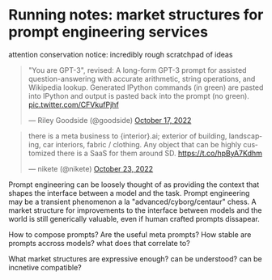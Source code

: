 # Running notes: market structures for prompt engineering services

attention conservation notice: incredibly rough scratchpad of ideas

<blockquote class="twitter-tweet"><p lang="en" dir="ltr">&quot;You are GPT-3&quot;, revised: A long-form GPT-3 prompt for assisted question-answering with accurate arithmetic, string operations, and Wikipedia lookup. Generated IPython commands (in green) are pasted into IPython and output is pasted back into the prompt (no green). <a href="https://t.co/CFVkufPjhf">pic.twitter.com/CFVkufPjhf</a></p>&mdash; Riley Goodside (@goodside) <a href="https://twitter.com/goodside/status/1581805503897735168?ref_src=twsrc%5Etfw">October 17, 2022</a></blockquote> <script async src="https://platform.twitter.com/widgets.js" charset="utf-8"></script>


<blockquote class="twitter-tweet"><p lang="en" dir="ltr">there is a meta business to {interior}.ai; exterior of building, landscaping, car interiors, fabric / clothing. Any object that can be highly customized there is a SaaS for them around SD. <a href="https://t.co/hpByA7Kdhm">https://t.co/hpByA7Kdhm</a></p>&mdash; nikete (@nikete) <a href="https://twitter.com/nikete/status/1584178389786599424?ref_src=twsrc%5Etfw">October 23, 2022</a></blockquote> <script async src="https://platform.twitter.com/widgets.js" charset="utf-8"></script>


Prompt engineering can be loosely thought of as providing the context that shapes the interface between a model and the task.
Prompt engineering may be a transient phenomenon a la "advanced/cyborg/centaur" chess.
A market structure for improvements to the interface between models and the world is still generically valuable, even if human crafted prompts dissapear.

How to compose prompts? Are the useful meta prompts? How stable are prompts accross models? what does that correlate to?

What market structures are expressive enough? can be understood? can be incnetive compatible?
